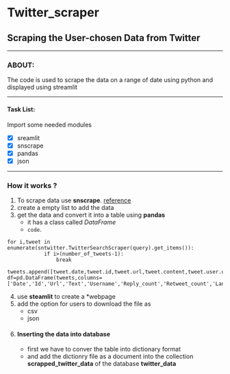 # Twitter_scraper
## Scraping the User-chosen Data from Twitter
----
### ABOUT:
   The code is used to scrape the data on a range of date using python and displayed using streamlit
***
#### Task List:
Import some needed modules
- [x] sreamlit
- [x] snscrape
- [x] pandas
- [x] json

 ---
### **How it works** ?
1. To scrape data use **snscrape**. [reference](https://medium.com/dataseries/how-to-scrape-millions-of-tweets-using-snscrape-195ee3594721)
2. create a empty list to add the data 
3. get the data and convert it into a table using **pandas**
      * it has a class called _DataFrame_
      * `code`.
```
for i,tweet in enumerate(sntwitter.TwitterSearchScraper(query).get_items()):
            if i>(number_of_tweets-1):
                break
            tweets.append([tweet.date,tweet.id,tweet.url,tweet.content,tweet.user.username,tweet.replyCount,tweet.retweetCount,tweet.lang,tweet.source,tweet.likeCount])
df=pd.DataFrame(tweets,columns=['Date','Id','Url','Text','Username','Reply_count','Retweet_count','Language','Source','Likecount'])

```
4. use **steamlit** to create a *webpage
5. add the option for users to download the file as
     * csv
     - json
6. #### **Inserting the data into database**
     + first we have to conver the table into dictionary format
     + and add the dictionry file as a document into the collection **scrapped_twitter_data** of the database **twitter_data**
